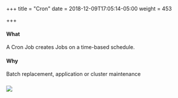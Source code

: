 +++
title = "Cron"
date = 2018-12-09T17:05:14-05:00
weight = 453

+++

#### What

A Cron Job creates Jobs on a time-based schedule.

#### Why

Batch replacement, application or cluster maintenance

### ![](/intro-k8s/images/kubernetes/cronjob.png)